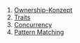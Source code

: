 1. [Ownership-Konzept](https://doc.rust-lang.org/book/second-edition/ch04-00-understanding-ownership.html)
2. [Traits](https://doc.rust-lang.org/book/second-edition/ch10-02-traits.html)
3. [Concurrency](https://doc.rust-lang.org/book/second-edition/ch16-00-concurrency.html)
4. [Pattern Matching](https://doc.rust-lang.org/book/second-edition/ch06-00-enums.html)
